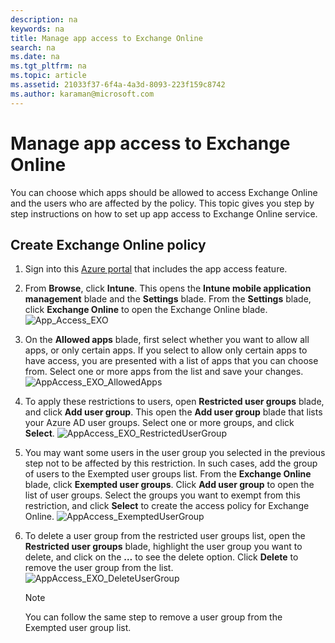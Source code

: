 ```yaml
---
description: na
keywords: na
title: Manage app access to Exchange Online
search: na
ms.date: na
ms.tgt_pltfrm: na
ms.topic: article
ms.assetid: 21033f37-6f4a-4a3d-8093-223f159c8742
ms.author: karaman@microsoft.com
---
```

# Manage app access to Exchange Online
You can choose which apps should be allowed to access Exchange Online and the users who are affected by the policy.  This topic gives you step by step instructions on how to set up app access to Exchange Online service.

## Create Exchange Online policy

1.  Sign into this [Azure portal](https://portal.azure.com/?Microsoft_Intune=true#blade/Microsoft_Intune/SummaryBladeWithCA) that includes the app access feature.

2.  From **Browse**, click **Intune**. This opens the **Intune mobile application management** blade and the **Settings** blade. From the **Settings** blade, click **Exchange Online** to open the Exchange Online blade.
![App_Access_EXO](/Image/AppManagement/App_Access_EXO.png)
3.  On the **Allowed apps** blade, first select whether you want to allow all apps, or only certain apps. If you select to allow only certain apps to have access, you are presented with a list of apps that you can choose from. Select one or more apps from the list and save your changes.
![AppAccess_EXO_AllowedApps](/Image/AppManagement/AppAccess_EXO_AllowedApps.png)
4.  To apply these restrictions  to users, open **Restricted user groups** blade, and click **Add user group**. This open the **Add user group** blade that lists your Azure AD user groups.  Select one or more groups, and click **Select**.
![AppAccess_EXO_RestrictedUserGroup](/Image/AppManagement/AppAccess_EXO_RestrictedUserGroup.png)

5.  You may want some users in the user group you selected in the previous step not to be affected by this restriction. In such cases, add the group of users to the Exempted user groups list.  From the **Exchange Online** blade, click **Exempted user groups**. Click **Add user group** to open the list of user groups. Select the groups you want to exempt from this restriction, and click **Select** to create the access policy for Exchange Online.
![AppAccess_ExemptedUserGroup](/Image/AppManagement/AppAccess_ExemptedUserGroup.png)

6.  To delete a user group from the restricted user groups list, open the **Restricted user groups** blade, highlight the user group you want to delete, and click on the **…** to see the delete option. Click **Delete** to remove the user group from the list.
![AppAccess_EXO_DeleteUserGroup](/Image/AppManagement/AppAccess_EXO_DeleteUserGroup.png)
    > [!NOTE]
    > You can follow the same step to remove a user group from the Exempted user group list.


